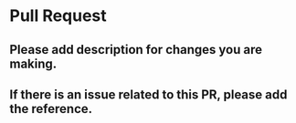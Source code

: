 # Pull Request

## Please add description for changes you are making.

## If there is an issue related to this PR, please add the reference.